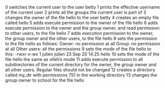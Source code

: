 0 switches the current user to the user betty
1 prints the effective username of the current user
2 prints all the groups the current user is part of
3 changes the owner of the file hello to the user betty
4 creates an empty file called hello
5 adds execute permission to the owner of the file hello
6 adds execute permission to the owner and the group owner, and read permission to other users, to the file hello
7 adds execution permission to the owner, the group owner and the other users, to the file hello
8 sets the permission to the file hello as follows:
Owner: no permission at all
Group: no permission at all
Other users: all the permissions
9 sets the mode of the file hello to this: -rwxr-x-wx 1 julien julien 23 Sep 20 14:25 hello
10 sets the mode of the file hello the same as olleh’s mode
11 adds execute permission to all subdirectories of the current directory for the owner, the group owner and all other users. Regular files should not be changed
12 creates a directory called my_dir with permissions 751 in the working directory
13 changes the group owner to school for the file hello
